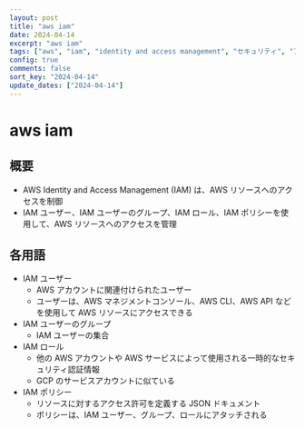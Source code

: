 ```yaml
---
layout: post
title: "aws iam"
date: 2024-04-14
excerpt: "aws iam"
tags: ["aws", "iam", "identity and access management", "セキュリティ", "アクセス制御"]
config: true
comments: false
sort_key: "2024-04-14"
update_dates: ["2024-04-14"]
---
```


# aws iam

## 概要
 - AWS Identity and Access Management (IAM) は、AWS リソースへのアクセスを制御
 - IAM ユーザー、IAM ユーザーのグループ、IAM ロール、IAM ポリシーを使用して、AWS リソースへのアクセスを管理

## 各用語
 - IAM ユーザー
   - AWS アカウントに関連付けられたユーザー
   - ユーザーは、AWS マネジメントコンソール、AWS CLI、AWS API などを使用して AWS リソースにアクセスできる
 - IAM ユーザーのグループ
   - IAM ユーザーの集合
 - IAM ロール
   - 他の AWS アカウントや AWS サービスによって使用される一時的なセキュリティ認証情報
   - GCP のサービスアカウントに似ている
 - IAM ポリシー
   - リソースに対するアクセス許可を定義する JSON ドキュメント
   - ポリシーは、IAM ユーザー、グループ、ロールにアタッチされる


